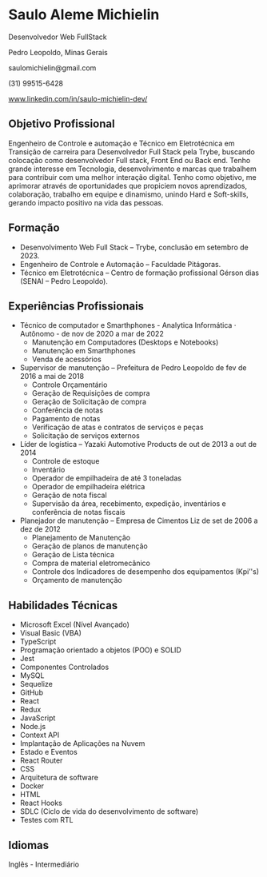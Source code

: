 <h1>Saulo Aleme Michielin</h1>
<p>Desenvolvedor Web FullStack</p>
<p>Pedro Leopoldo, Minas Gerais</p>
<p>saulomichielin@gmail.com</p>
<p>(31) 99515-6428</p>
<a href="https://www.linkedin.com/in/saulo-michielin-dev/" target="_blank">www.linkedin.com/in/saulo-michielin-dev/</a>

<h2>Objetivo Profissional</h2>
<p>Engenheiro de Controle e automação e Técnico em Eletrotécnica em Transição de carreira para Desenvolvedor Full Stack pela Trybe, buscando colocação como desenvolvedor Full stack, Front End ou Back end. Tenho grande interesse em Tecnologia, desenvolvimento e marcas que trabalhem para contribuir com uma melhor interação digital. Tenho como objetivo, me aprimorar através de oportunidades que propiciem novos aprendizados, colaboração, trabalho em equipe e dinamismo, unindo Hard e Soft-skills, gerando impacto positivo na vida das pessoas.</p>

<h2>Formação</h2>
<ul>
  <li>Desenvolvimento Web Full Stack – Trybe, conclusão em setembro de 2023.</li>
  <li>Engenheiro de Controle e Automação – Faculdade Pitágoras.</li>
  <li>Técnico em Eletrotécnica – Centro de formação profissional Gérson dias (SENAI – Pedro Leopoldo).</li>
</ul>

<h2>Experiências Profissionais</h2>
<ul>
  <li>Técnico de computador e Smarthphones  - Analytica Informática · Autônomo - de nov de 2020 a mar de 2022
    <ul>
      <li>Manutenção em Computadores (Desktops e Notebooks)</li>
      <li>Manutenção em Smarthphones</li>
      <li>Venda de acessórios</li>
     </ul>
   </li>
   <li>Supervisor de manutenção – Prefeitura de Pedro Leopoldo de fev de 2016 a mai de 2018
      <ul>
        <li>Controle Orçamentário</li>
        <li>Geração de Requisições de compra</li>
        <li>Geração de Solicitação de compra</li>
        <li>Conferência de notas</li>
        <li>Pagamento de notas</li>
        <li>Verificação de atas e contratos de serviços e peças</li>
        <li>Solicitação de serviços externos</li>
      </ul>
    </li>
    <li>Líder de logística – Yazaki Automotive Products de out de 2013 a out de 2014
      <ul>
        <li>Controle de estoque</li>
        <li>Inventário</li>
        <li>Operador de empilhadeira de até 3 toneladas</li>
        <li>Operador de empilhadeira elétrica</li>
        <li>Geração de nota fiscal</li>
        <li>Supervisão da área, recebimento, expedição, inventários e conferência de notas fiscais</li>
      </ul>
    </li>
    <li>Planejador de manutenção – Empresa de Cimentos Liz de set de 2006 a dez de 2012
      <ul>
        <li>Planejamento de Manutenção</li>
        <li>Geração de planos de manutenção</li>
        <li>Geração de Lista técnica</li>
        <li>Compra de material eletromecânico</li>
        <li>Controle dos Indicadores de desempenho dos equipamentos (Kpi’'s)</li>
        <li>Orçamento de manutenção</li>
      </ul>
     </li>
</ul>

<h2>Habilidades Técnicas</h2>
<ul>
  <li>Microsoft Excel (Nível Avançado)</li>
  <li>Visual Basic (VBA)</li>
  <li>TypeScript</li>
  <li>Programação orientado a objetos (POO) e SOLID</li>
  <li>Jest</li>
  <li>Componentes Controlados</li>
  <li>MySQL</li>
  <li>Sequelize</li>
  <li>GitHub</li>
  <li>React</li>
  <li>Redux</li>
  <li>JavaScript</li>
  <li>Node.js</li>
  <li>Context API</li>
  <li>Implantação de Aplicações na Nuvem</li>
  <li>Estado e Eventos</li>
  <li>React Router</li>
  <li>CSS</li>
  <li>Arquitetura de software</li>
  <li>Docker</li>
  <li>HTML</li>
  <li>React Hooks</li>
  <li>SDLC (Ciclo de vida do desenvolvimento de software)</li>
  <li>Testes com RTL</li>
</ul>

<h2>Idiomas</h2>
<p>Inglês - Intermediário</p>

